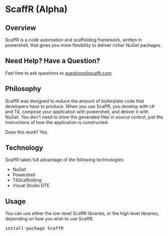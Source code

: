 ScaffR (Alpha)
======

Overview
-----
ScaffR is a code automation and scaffolding framework, written in powershell, that gives you more flexibility to deliver richer NuGet packages.

Need Help?  Have a Question?
-----
Feel free to ask questions to questions@scaffr.com.

Philosophy
-----
ScaffR was designed to reduce the amount of boilerplate code that developers have to produce.  When you use ScaffR, you develop with c# and T4, compose your application with powershell, and
deliver it with NuGet.  You don't need to store the generated files in source control, just the instructions of how the application is constructed.
 
Does this work?  Yes.

Technology
-----
ScaffR takes full advantage of the following technologies:

+ NuGet
+ Powershell
+ T4Scaffolding
+ Visual Studio DTE

Usage
-----
You can use either the low-level ScaffR libraries, or the high level libraries, depending on how you wish to use ScaffR.

<pre>install-package ScaffR</pre>